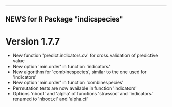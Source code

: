 -------------------------------
 NEWS for R Package "indicspecies"
-------------------------------

# Version 1.7.7
- New function 'predict.indicators.cv' for cross validation of predictive value
- New option 'min.order' in function 'indicators'
- New algorithm for 'combinespecies', similar to the one used for 'indicators'
- New option 'min.order' in function 'combinespecies'
- Permutation tests are now available in function 'indicators'
- Options 'nboot' and 'alpha' of functions 'strassoc' and 'indicators' renamed to 'nboot.ci' and 'alpha.ci'
